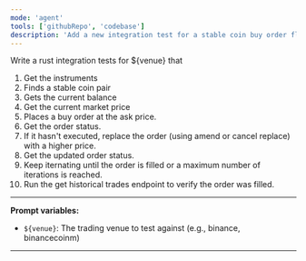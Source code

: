 ```yaml
---
mode: 'agent'
tools: ['githubRepo', 'codebase']
description: 'Add a new integration test for a stable coin buy order flow in the venues crate (Rust)'
---
```


Write a rust integration tests for ${venue} that

1. Get the instruments
2. Finds a stable coin pair
3. Gets the current balance
4. Get the current market price
5. Places a buy order at the ask price.
6. Get the order status.
7. If it hasn't executed, replace the order (using amend or cancel replace) with a higher price.
8. Get the updated order status.
9. Keep iternating until the order is filled or a maximum number of iterations is reached.
10. Run the get historical trades endpoint to verify the order was filled.

---

**Prompt variables:**
- `${venue}`: The trading venue to test against (e.g., binance, binancecoinm)

---